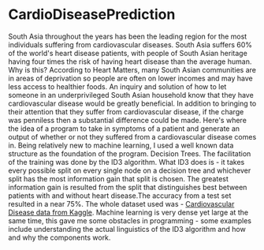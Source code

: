 # CardioDiseasePrediction
  South Asia throughout the years has been the leading region for the most individuals suffering from cardiovascular diseases. South Asia suffers 60% of the world's heart disease patients, with people of South Asian heritage having four times the risk of having heart disease than the average human. Why is this? According to Heart Matters, many South Asian communities are in areas of deprivation so people are often on lower incomes and may have less access to healthier foods. An inquiry and solution of how to let someone in an underprivileged South Asian household know that they have cardiovascular disease would be greatly beneficial. In addition to bringing to their attention that they suffer from cardiovascular disease, if the charge was penniless then a substantial difference could be made. Here's where the idea of a program to take in symptoms of a patient and generate an output of whether or not they suffered from a cardiovascular disease comes in.
Being relatively new to machine learning, I used a well known data structure as the foundation of the program. Decision Trees. The facilitation of the training was done by the ID3 algorithm. What ID3 does is - it takes every possible split on every single node on a decision tree and whichever split has the most information gain that split is chosen. The greatest information gain is resulted from the split that distinguishes best between patients with and without heart disease.The accuracy from a test set resulted in a near 75%. The whole dataset used was - [Cardiovascular Disease data from Kaggle](https://www.kaggle.com/sulianova/cardiovascular-disease-dataset). Machine learning is very dense yet large at the same time, this gave me some obstacles in programming - some examples include understanding the actual linguistics of the ID3 algorithm and how and why the components work. 


 
